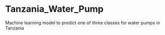 # Tanzania_Water_Pump
Machine learning model to predict one of three classes for water pumps in Tanzania
